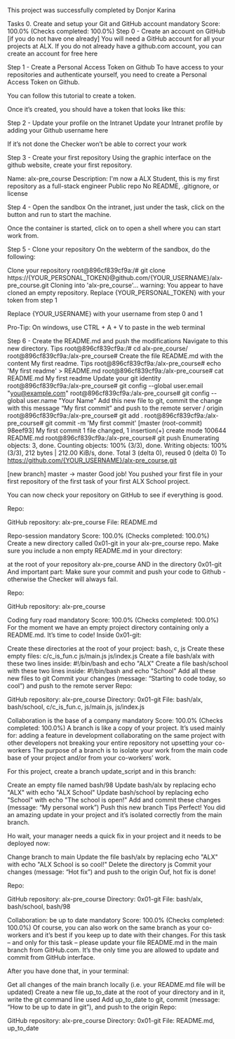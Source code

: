 This project was successfully completed by Donjor Karina

Tasks 0. Create and setup your Git and GitHub account mandatory Score: 100.0% (Checks completed: 100.0%) Step 0 - Create an account on GitHub [if you do not have one already] You will need a GitHub account for all your projects at ALX. If you do not already have a github.com account, you can create an account for free here

Step 1 - Create a Personal Access Token on Github To have access to your repositories and authenticate yourself, you need to create a Personal Access Token on Github.

You can follow this tutorial to create a token.

Once it’s created, you should have a token that looks like this:

Step 2 - Update your profile on the Intranet Update your Intranet profile by adding your Github username here

If it’s not done the Checker won’t be able to correct your work

Step 3 - Create your first repository Using the graphic interface on the github website, create your first repository.

Name: alx-pre_course Description: I'm now a ALX Student, this is my first repository as a full-stack engineer Public repo No README, .gitignore, or license

Step 4 - Open the sandbox On the intranet, just under the task, click on the button and run to start the machine.

Once the container is started, click on to open a shell where you can start work from.

Step 5 - Clone your repository On the webterm of the sandbox, do the following:

Clone your repository root@896cf839cf9a:/# git clone https://{YOUR_PERSONAL_TOKEN}@github.com/{YOUR_USERNAME}/alx-pre_course.git
Cloning into 'alx-pre_course'... warning: You appear to have cloned an empty repository.
Replace {YOUR_PERSONAL_TOKEN} with your token from step 1

Replace {YOUR_USERNAME} with your username from step 0 and 1

Pro-Tip: On windows, use CTRL + A + V to paste in the web terminal

Step 6 - Create the README.md and push the modifications Navigate to this new directory. Tips root@896cf839cf9a:/# cd alx-pre_course/ root@896cf839cf9a:/alx-pre_course# Create the file README.md with the content My first readme. Tips root@896cf839cf9a:/alx-pre_course# echo 'My first readme' > README.md
root@896cf839cf9a:/alx-pre_course# cat README.md
My first readme
Update your git identity root@896cf839cf9a:/alx-pre_course# git config --global user.email "you@example.com" root@896cf839cf9a:/alx-pre_course# git config --global user.name "Your Name" Add this new file to git, commit the change with this message “My first commit” and push to the remote server / origin root@896cf839cf9a:/alx-pre_course# git add . root@896cf839cf9a:/alx-pre_course# git commit -m 'My first commit' [master (root-commit) 98eef93] My first commit 1 file changed, 1 insertion(+) create mode 100644 README.md root@896cf839cf9a:/alx-pre_course# git push
Enumerating objects: 3, done.
Counting objects: 100% (3/3), done.
Writing objects: 100% (3/3), 212 bytes | 212.00 KiB/s, done.
Total 3 (delta 0), reused 0 (delta 0)
To https://github.com/{YOUR_USERNAME}/alx-pre_course.git

[new branch] master -> master
Good job!
You pushed your first file in your first repository of the first task of your first ALX School project.

You can now check your repository on GitHub to see if everything is good.

Repo:

GitHub repository: alx-pre_course File: README.md

Repo-session mandatory Score: 100.0% (Checks completed: 100.0%) Create a new directory called 0x01-git in your alx-pre_course repo.
Make sure you include a non empty README.md in your directory:

at the root of your repository alx-pre_course AND in the directory 0x01-git And important part: Make sure your commit and push your code to Github - otherwise the Checker will always fail.

Repo:

GitHub repository: alx-pre_course

Coding fury road mandatory Score: 100.0% (Checks completed: 100.0%) For the moment we have an empty project directory containing only a README.md. It’s time to code!
Inside 0x01-git:

Create these directories at the root of your project: bash, c, js Create these empty files: c/c_is_fun.c js/main.js js/index.js Create a file bash/alx with these two lines inside: #!/bin/bash and echo "ALX" Create a file bash/school with these two lines inside: #!/bin/bash and echo "School" Add all these new files to git Commit your changes (message: “Starting to code today, so cool”) and push to the remote server Repo:

GitHub repository: alx-pre_course Directory: 0x01-git File: bash/alx, bash/school, c/c_is_fun.c, js/main.js, js/index.js

Collaboration is the base of a company mandatory Score: 100.0% (Checks completed: 100.0%) A branch is like a copy of your project. It’s used mainly for:
adding a feature in development collaborating on the same project with other developers not breaking your entire repository not upsetting your co-workers The purpose of a branch is to isolate your work from the main code base of your project and/or from your co-workers’ work.

For this project, create a branch update_script and in this branch:

Create an empty file named bash/98 Update bash/alx by replacing echo "ALX" with echo "ALX School" Update bash/school by replacing echo "School" with echo "The school is open!" Add and commit these changes (message: “My personal work”) Push this new branch Tips Perfect! You did an amazing update in your project and it’s isolated correctly from the main branch.

Ho wait, your manager needs a quick fix in your project and it needs to be deployed now:

Change branch to main Update the file bash/alx by replacing echo "ALX" with echo "ALX School is so cool!" Delete the directory js Commit your changes (message: “Hot fix”) and push to the origin Ouf, hot fix is done!

Repo:

GitHub repository: alx-pre_course Directory: 0x01-git File: bash/alx, bash/school, bash/98

Collaboration: be up to date mandatory Score: 100.0% (Checks completed: 100.0%) Of course, you can also work on the same branch as your co-workers and it’s best if you keep up to date with their changes.
For this task – and only for this task – please update your file README.md in the main branch from GitHub.com. It’s the only time you are allowed to update and commit from GitHub interface.

After you have done that, in your terminal:

Get all changes of the main branch locally (i.e. your README.md file will be updated) Create a new file up_to_date at the root of your directory and in it, write the git command line used Add up_to_date to git, commit (message: “How to be up to date in git”), and push to the origin Repo:

GitHub repository: alx-pre_course Directory: 0x01-git File: README.md, up_to_date
